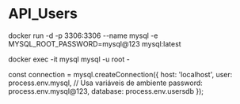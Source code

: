 # API_Users
docker run -d -p 3306:3306 --name mysql -e MYSQL_ROOT_PASSWORD=mysql@123 mysql:latest

docker exec -it mysql mysql -u root -

const connection = mysql.createConnection({
host: 'localhost',
user: process.env.mysql, // Usa variáveis de ambiente
password: process.env.mysql@123,
database: process.env.usersdb
});